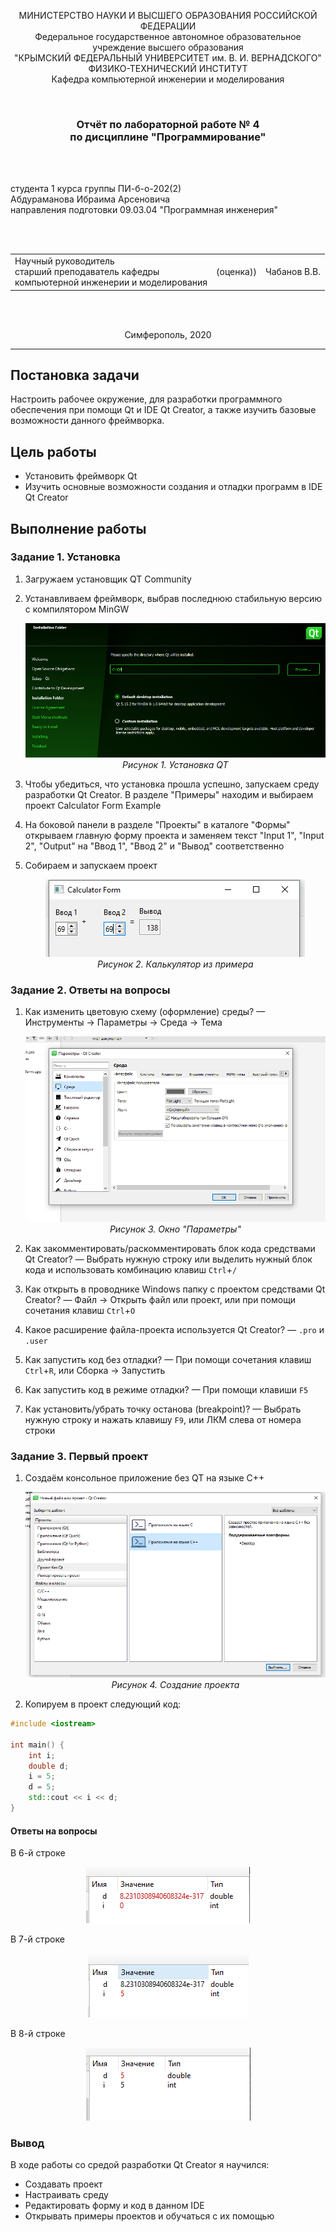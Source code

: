 <p align="center">МИНИСТЕРСТВО НАУКИ  И ВЫСШЕГО ОБРАЗОВАНИЯ РОССИЙСКОЙ ФЕДЕРАЦИИ<br>
Федеральное государственное автономное образовательное учреждение высшего образования<br>
"КРЫМСКИЙ ФЕДЕРАЛЬНЫЙ УНИВЕРСИТЕТ им. В. И. ВЕРНАДСКОГО"<br>
ФИЗИКО-ТЕХНИЧЕСКИЙ ИНСТИТУТ<br>
Кафедра компьютерной инженерии и моделирования</p>
<br>
<h3 align="center">Отчёт по лабораторной работе № 4<br> по дисциплине "Программирование"</h3>

<br><br>

<p>студента 1 курса группы ПИ-б-о-202(2)<br>
Абдураманова Ибраима Арсеновича<br>
направления подготовки 09.03.04 "Программная инженерия"</p>

<br><br>
<table>
<tr><td>Научный руководитель<br> старший преподаватель кафедры<br> компьютерной инженерии и моделирования</td>
<td>(оценка))</td>
<td>Чабанов В.В.</td>
</tr>
</table>
<br><br>

<p align="center">Симферополь, 2020</p>
<hr>

## Постановка задачи

Настроить рабочее окружение, для разработки программного обеспечения при помощи Qt и IDE Qt Creator, а также изучить базовые возможности данного фреймворка.

## Цель работы

- Установить фреймворк Qt
- Изучить основные возможности создания и отладки программ в IDE Qt Creator

## Выполнение работы

### Задание 1. Установка

1. Загружаем установщик QT Community

2. Устанавливаем фреймворк, выбрав последнюю стабильную версию с компилятором MinGW <p align="center">
<img src="images/installation.png"><br>
<em>Рисунок 1. Установка QT</em>

3. Чтобы убедиться, что установка прошла успешно, запускаем среду разработки Qt Creator. В разделе "Примеры" находим и выбираем проект Calculator Form Example

4. На боковой панели в разделе "Проекты" в каталоге "Формы" открываем главную форму проекта и заменяем текст "Input 1", "Input 2", "Output" на "Ввод 1", "Ввод 2" и "Вывод" соответственно

5. Собираем и запускаем проект <p align="center">
<img src="images/calculator.png"><br>
<em>Рисунок 2. Калькулятор из примера</em>

### Задание 2. Ответы на вопросы

1. Как изменить цветовую схему (оформление) среды? — Инструменты -> Параметры -> Среда -> Тема <p align="center">
<img src="images/theme.png"><br>
<em>Рисунок 3. Окно "Параметры"</em>

2. Как закомментировать/раскомментировать блок кода средствами Qt Creator? — Выбрать нужную строку или выделить нужный блок кода и использовать комбинацию клавиш `Ctrl`+`/`

3. Как открыть в проводнике Windows папку с проектом средствами Qt Creator? — Файл -> Открыть файл или проект, или при помощи сочетания клавиш `Ctrl`+`O`

4. Какое расширение файла-проекта используется Qt Creator? — `.pro` и `.user`

5. Как запустить код без отладки? — При помощи сочетания клавиш `Ctrl`+`R`, или Сборка -> Запустить

6. Как запустить код в режиме отладки? — При помощи клавиши `F5`

7. Как установить/убрать точку останова (breakpoint)? — Выбрать нужную строку и нажать клавишу `F9`, или ЛКМ слева от номера строки

### Задание 3. Первый проект

1. Создаём консольное приложение без QT на языке C++ <p align="center">
<img src="images/newproject.png"><br>
<em>Рисунок 4. Создание проекта</em>

2. Копируем в проект следующий код:

```C++
#include <iostream>
 
int main() {
    int i;
    double d;
    i = 5;
    d = 5;
    std::cout << i << d;
}
```

#### Ответы на вопросы

В 6-й строке

<p align="center">
<img src="images/6.png"><br>

В 7-й строке
<p align="center">
<img src="images/7.png"><br>

В 8-й строке
<p align="center">
<img src="images/8.png"><br>

### Вывод
В ходе работы со средой разработки Qt Creator я научился:

   - Cоздавать проект
   - Настраивать среду
   - Редактировать форму и код в данном IDE
   - Открывать примеры проектов и обучаться с их помощью


